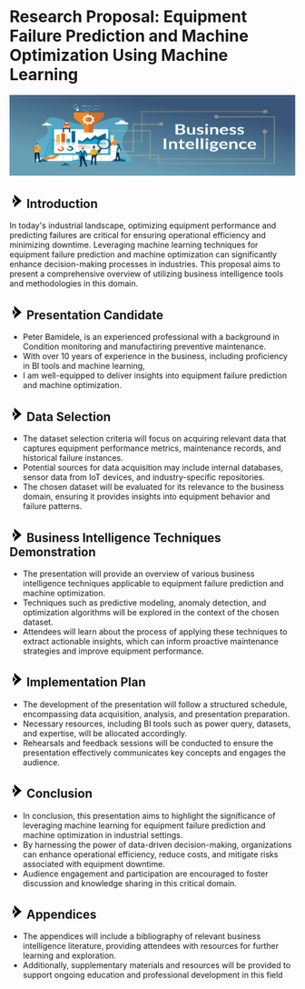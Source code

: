 # Research Proposal: Equipment Failure Prediction and Machine Optimization Using Machine Learning
<img src="https://github.com/Bampet2003/BampetCapstone/blob/main/Business-Intelligence.png?raw=True">

## <img src="https://github.com/Bampet2003/BampetCapstone/blob/main/bullet_arrow.png?raw=True" alt="Sized Rocket" width="25px" height="25px"> Introduction 
In today's industrial landscape, optimizing equipment performance and predicting failures are critical for ensuring operational efficiency and minimizing downtime. Leveraging machine learning techniques for equipment failure prediction and machine optimization can significantly enhance decision-making processes in industries. This proposal aims to present a comprehensive overview of utilizing business intelligence tools and methodologies in this domain.

## <img src="https://github.com/Bampet2003/BampetCapstone/blob/main/bullet_arrow.png?raw=True" alt="Sized Rocket" width="25px" height="25px"> Presentation Candidate
- Peter Bamidele, is an experienced professional with a background in Condition monitoring and manufactiring preventive maintenance.
- With over 10 years of experience in the business, including proficiency in BI tools and machine learning,
- I am well-equipped to deliver insights into equipment failure prediction and machine optimization.

## <img src="https://github.com/Bampet2003/BampetCapstone/blob/main/bullet_arrow.png?raw=True" alt="Sized Rocket" width="25px" height="25px"> Data Selection
- The dataset selection criteria will focus on acquiring relevant data that captures equipment performance metrics, maintenance records, and historical failure instances. 
- Potential sources for data acquisition may include internal databases, sensor data from IoT devices, and industry-specific repositories.
- The chosen dataset will be evaluated for its relevance to the business domain, ensuring it provides insights into equipment behavior and failure patterns.

## <img src="https://github.com/Bampet2003/BampetCapstone/blob/main/bullet_arrow.png?raw=True" alt="Sized Rocket" width="25px" height="25px"> Business Intelligence Techniques Demonstration
- The presentation will provide an overview of various business intelligence techniques applicable to equipment failure prediction and machine optimization.
- Techniques such as predictive modeling, anomaly detection, and optimization algorithms will be explored in the context of the chosen dataset.
- Attendees will learn about the process of applying these techniques to extract actionable insights, which can inform proactive maintenance strategies and improve equipment performance.

## <img src="https://github.com/Bampet2003/BampetCapstone/blob/main/bullet_arrow.png?raw=True" alt="Sized Rocket" width="25px" height="25px"> Implementation Plan
- The development of the presentation will follow a structured schedule, encompassing data acquisition, analysis, and presentation preparation.
- Necessary resources, including BI tools such as power query, datasets, and expertise, will be allocated accordingly.
- Rehearsals and feedback sessions will be conducted to ensure the presentation effectively communicates key concepts and engages the audience.

## <img src="https://github.com/Bampet2003/BampetCapstone/blob/main/bullet_arrow.png?raw=True" alt="Sized Rocket" width="25px" height="25px"> Conclusion
- In conclusion, this presentation aims to highlight the significance of leveraging machine learning for equipment failure prediction and machine optimization in industrial settings.
- By harnessing the power of data-driven decision-making, organizations can enhance operational efficiency, reduce costs, and mitigate risks associated with equipment downtime.
- Audience engagement and participation are encouraged to foster discussion and knowledge sharing in this critical domain.

## <img src="https://github.com/Bampet2003/BampetCapstone/blob/main/bullet_arrow.png?raw=True" alt="Sized Rocket" width="25px" height="25px"> Appendices
- The appendices will include a bibliography of relevant business intelligence literature, providing attendees with resources for further learning and exploration.
- Additionally, supplementary materials and resources will be provided to support ongoing education and professional development in this field
